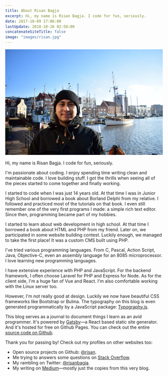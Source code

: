 ```yaml
---
title: About Risan Bagja
excerpt: Hi, my name is Risan Bagja. I code for fun, seriously.
date: 2017-10-09 17:06:00
lastUpdate: 2018-10-26 02:50:00
concatenateSiteTitle: false
image: "images/risan.jpg"
---
```

![Hi, my name is Risan!](images/risan.jpg)

Hi, my name is Risan Bagja. I code for fun, seriously.

I'm passionate about coding. I enjoy spending time writing clean and maintainable code. I love building stuff. I got the thrills when seeing all of the pieces started to come together and finally working.

I started to code when I was just 14 years old. At that time I was in Junior High School and borrowed a book about Borland Delphi from my relative. I followed and practiced most of the tutorials on that book. I even still remember one of the very first programs I made: a simple rich text editor. Since then, programming became part of my hobbies.

I started to learn about web development in high school. At that time I borrowed a book about HTML and PHP from my friend. Later on, we participated in some website building contest. Luckily enough, we managed to take the first place! It was a custom CMS built using PHP.

I've tried various programming languages. From C, Pascal, Action Script, Java, Objective-C, even an assembly language for an 8085 microprocessor. I love learning new programming languages.

I have extensive experience with PHP and JavaScript. For the backend framework, I often choose Laravel for PHP and Express for Node. As for the client side, I'm a huge fan of Vue and React. I'm also comfortable working with the Linux server too.

However, I'm not really good at design. Luckily we now have beautiful CSS frameworks like Bootstrap or Bulma. The typography on this blog is even generated programmatically by a JavaScript package: [Typography.js](http://kyleamathews.github.io/typography.js/).

This blog serves as a journal to document things I learn as an avid programmer. It's powered by [Gatsby](https://www.gatsbyjs.org)—a React based static site generator. And it's hosted for free on Github Pages. You can check out the entire [source code on Github](https://github.com/risan/risan.github.io).

Thank you for passing by! Check out my profiles on other websites too:

* Open source projects on Github: [@risan](https://github.com/risan).
* Me trying to answers some questions on [Stack Overflow](https://stackoverflow.com/users/5138222).
* My rambling on Twitter: [@risanbagja](https://twitter.com/risanbagja).
* My writing on [Medium](https://medium.com/risan)—mostly just the copies from this very blog.
